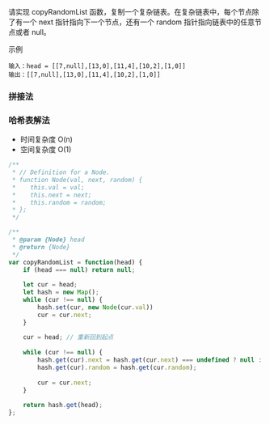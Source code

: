 请实现 copyRandomList 函数，复制一个复杂链表。在复杂链表中，每个节点除了有一个 next 指针指向下一个节点，还有一个 random 指针指向链表中的任意节点或者 null。


示例
```
输入：head = [[7,null],[13,0],[11,4],[10,2],[1,0]]
输出：[[7,null],[13,0],[11,4],[10,2],[1,0]]
```

### 拼接法

### 哈希表解法

* 时间复杂度 O(n)
* 空间复杂度 O(1)


```js
/**
 * // Definition for a Node.
 * function Node(val, next, random) {
 *    this.val = val;
 *    this.next = next;
 *    this.random = random;
 * };
 */

/**
 * @param {Node} head
 * @return {Node}
 */
var copyRandomList = function(head) {
    if (head === null) return null;
    
    let cur = head;
    let hash = new Map();
    while (cur !== null) {
        hash.set(cur, new Node(cur.val))
        cur = cur.next;
    }
    
    cur = head; // 重新回到起点
    
    while (cur !== null) {
        hash.get(cur).next = hash.get(cur.next) === undefined ? null : hash.get(cur.next);
        hash.get(cur).random = hash.get(cur.random);
        
        cur = cur.next;
    }
    
    return hash.get(head);
};
```

